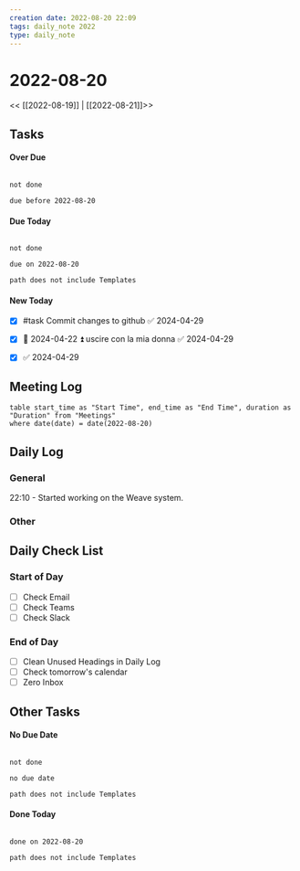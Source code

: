 ```yaml
---
creation date: 2022-08-20 22:09
tags: daily_note 2022
type: daily_note
---
```

# 2022-08-20
<< [[2022-08-19]] | [[2022-08-21]]>>

## Tasks

#### Over Due
```tasks

not done

due before 2022-08-20

```

#### Due Today
```tasks

not done

due on 2022-08-20

path does not include Templates

```

#### New Today

- [x] #task Commit changes to github ✅ 2024-04-29
- [x] 📅 2024-04-22 ⏫ uscire con la mia donna ✅ 2024-04-29
- [x]  ✅ 2024-04-29



## Meeting Log

```dataview
table start_time as "Start Time", end_time as "End Time", duration as "Duration" from "Meetings"
where date(date) = date(2022-08-20)
```
## Daily Log

### General

22:10 - Started working on the Weave system.

### Other

## Daily Check List

### Start of Day
- [ ] Check Email
- [ ] Check Teams
- [ ] Check Slack

### End of Day
- [ ] Clean Unused Headings in Daily Log
- [ ] Check tomorrow's calendar
- [ ] Zero Inbox

## Other Tasks

#### No Due Date
```tasks

not done

no due date

path does not include Templates

```

#### Done Today

```tasks

done on 2022-08-20

path does not include Templates

```
